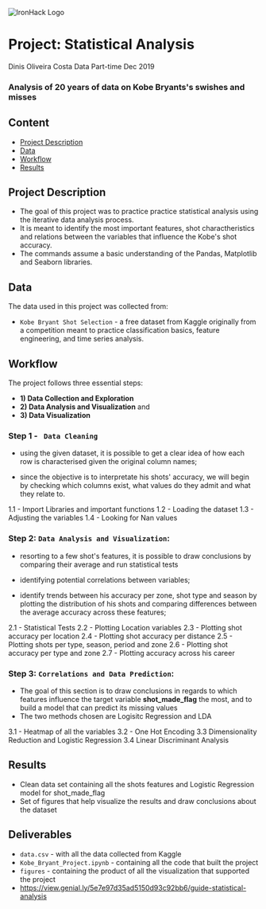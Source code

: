 ![IronHack Logo](https://s3-eu-west-1.amazonaws.com/ih-materials/uploads/upload_d5c5793015fec3be28a63c4fa3dd4d55.png)

# Project: Statistical Analysis

Dinis Oliveira Costa
Data Part-time Dec 2019

### Analysis of 20 years of data on Kobe Bryants's swishes and misses

## Content
- [Project Description](#project)
- [Data](#data)
- [Workflow](#workflow)
- [Results](#results)


## Project Description

- The goal of this project was to practice practice statistical analysis using the iterative data analysis process.
- It is meant to identify the most important features, shot charactheristics and relations between the variables that influence the Kobe's shot accuracy.
- The commands assume a basic understanding of the Pandas, Matplotlib and Seaborn libraries.

## Data

The data used in this project was collected from:

- `Kobe Bryant Shot Selection` - a free dataset from Kaggle originally from a competition meant to practice classification basics, feature engineering, and time series analysis.



## Workflow

The project follows three essential steps: 
- **1) Data Collection and Exploration** 
- **2) Data Analysis and Visualization** and 
- **3) Data Visualization**

### Step 1 - ` Data Cleaning`

- using the given dataset, it is possible to get a clear idea of how each row is characterised given the original column names; 

- since the objective is to interpretate his shots' accuracy, we will begin by checking which columns exist, what values do they admit and what they relate to.

1.1 - Import Libraries and important functions
1.2 - Loading the dataset
1.3 - Adjusting the variables
1.4 - Looking for Nan values



### Step 2: `Data Analysis and Visualization`:

- resorting to a few shot's features, it is possible to draw conclusions by comparing their average and run statistical tests

- identifying potential correlations between variables; 

- identify trends between his accuracy per zone, shot type and season by plotting the distribution of his shots and comparing differences between the average accuracy across these features;

2.1 - Statistical Tests
2.2 - Plotting Location variables
2.3 - Plotting shot accuracy per location
2.4 - Plotting shot accuracy per distance
2.5 - Plotting shots per type, season, period and zone
2.6 - Plotting shot accuracy per type and zone
2.7 - Plotting accuracy across his career 

### Step 3: `Correlations and Data Prediction`:

- The goal of this section is to draw conclusions in regards to which features influence the target variable **shot_made_flag** the most, and to build a model that can predict its missing values
- The two methods chosen are Logisitc Regression and LDA

3.1 - Heatmap of all the variables
3.2 - One Hot Encoding
3.3 Dimensionality Reduction and Logistic Regression
3.4 Linear Discriminant Analysis

## Results

- Clean data set containing all the shots features and Logistic Regression model for shot_made_flag
- Set of figures that help visualize the results and draw conclusions about the dataset


## Deliverables
- `data.csv` - with all the data collected from Kaggle
- `Kobe_Bryant_Project.ipynb` - containing all the code that built the project
- `figures` - containing the product of all the visualization that supported the project
- https://view.genial.ly/5e7e97d35ad5150d93c92bb6/guide-statistical-analysis
